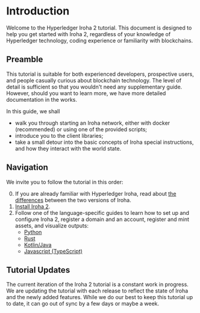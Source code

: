 # Introduction

Welcome to the Hyperledger Iroha 2 tutorial. This document is designed to
help you get started with Iroha 2, regardless of your knowledge of
Hyperledger technology, coding experience or familiarity with blockchains.

## Preamble

This tutorial is suitable for both experienced developers, prospective
users, and people casually curious about blockchain technology. The level
of detail is sufficient so that you wouldn't need any supplementary guide.
However, should you want to learn more, we have more detailed documentation
in the works.

In this guide, we shall

- walk you through starting an Iroha network, either with docker
  (recommended) or using one of the provided scripts;
- introduce you to the client libraries;
- take a small detour into the basic concepts of Iroha special
  instructions, and how they interact with the world state.

## Navigation

We invite you to follow the tutorial in this order:

0. If you are already familiar with Hyperledger Iroha, read about
   [the differences](/get-started/iroha-2.md) between the two versions of Iroha.
1. [Install Iroha 2](/get-started/install-iroha-2.md).
2. Follow one of the language-specific guides to learn how to set up and
   configure Iroha 2, register a domain and an account, register and mint
   assets, and visualize outputs:
   - [Python](/guide/tutorials/python.md)
   - [Rust](/guide/tutorials/rust.md)
   - [Kotlin/Java](/guide/tutorials/kotlin-java.md)
   - [Javascript (TypeScript)](/guide/tutorials/javascript.md)

## Tutorial Updates

The current iteration of the Iroha 2 tutorial is a constant work in
progress. We are updating the tutorial with each release to reflect the
state of Iroha and the newly added features. While we do our best to keep
this tutorial up to date, it can go out of sync by a few days or maybe a
week.
